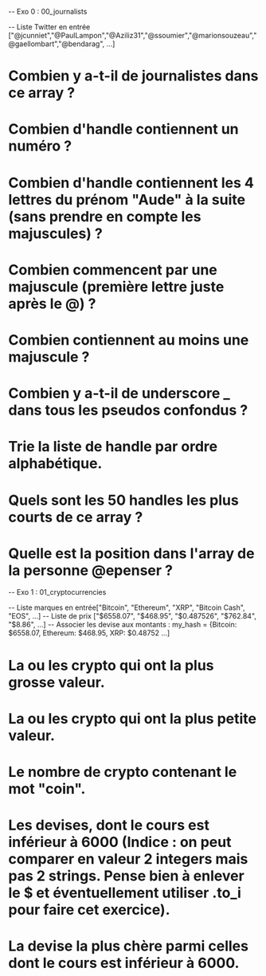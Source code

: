 -- Exo 0 : 00_journalists

-- Liste Twitter en entrée ["@jcunniet","@PaulLampon","@Aziliz31","@ssoumier","@marionsouzeau","@gaellombart","@bendarag", ...]

#    Combien y a-t-il de journalistes dans ce array ?
#    Combien d'handle contiennent un numéro ?
#    Combien d'handle contiennent les 4 lettres du prénom "Aude" à la suite (sans prendre en compte les majuscules) ?
#    Combien commencent par une majuscule (première lettre juste après le @) ?
#    Combien contiennent au moins une majuscule ?
#    Combien y a-t-il de underscore _ dans tous les pseudos confondus ?
#    Trie la liste de handle par ordre alphabétique.
#    Quels sont les 50 handles les plus courts de ce array ?
#    Quelle est la position dans l'array de la personne @epenser ?

-- Exo 1 : 01_cryptocurrencies

-- Liste marques en entrée["Bitcoin", "Ethereum", "XRP", "Bitcoin Cash", "EOS", ...]
-- Liste de prix ["$6558.07", "$468.95", "$0.487526", "$762.84", "$8.86", ...]
-- Associer les devise aux montants : my_hash = {Bitcoin: $6558.07, Ethereum: $468.95, XRP: $0.48752 ...]


#    La ou les crypto qui ont la plus grosse valeur.
#    La ou les crypto qui ont la plus petite valeur.
#    Le nombre de crypto contenant le mot "coin".
#    Les devises, dont le cours est inférieur à 6000 (Indice : on peut comparer en valeur 2 integers mais pas 2 strings. Pense bien à enlever le $ et éventuellement utiliser .to_i pour faire cet exercice).
#    La devise la plus chère parmi celles dont le cours est inférieur à 6000.
